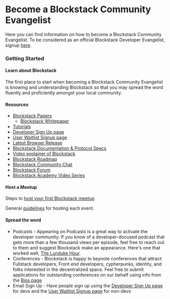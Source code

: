 # Become a Blockstack Community Evangelist

Here you can find information on how to become a Blockstack Community Evangelist. To be considered as an official Blockstack Developer Evangelist, signup [here](https://docs.google.com/a/blockstack.com/forms/d/1oFFfBbHqwMVoveA2Aw1HVHI8WpBlUKWxR81pjpcxWbQ/edit).

### Getting Started

#### Learn about Blockstack

The first place to start when becoming a Blockstack Community Evangelist is knowing and understanding Blockstack so that you may spread the word fluently and proficiently amongst your local community.

#### Resources

* [Blockstack Papers](https://blockstack.org/papers)
  * [Blockstack Whitepaper](https://blockstack.org/whitepaper.pdf)
* [Tutorials](https://blockstack.org/tutorials)
* [Developer Sign Up page](https://blockstack.org/developers)
* [User Waitlist Signup page](https://blockstack.org/users)
* [Latest Browser Release](https://github.com/blockstack/blockstack-browser/releases)
* [Blockstack Documentation & Protocol Specs](https://github.com/blockstack/blockstack)
* [Video explainer of Blockstack](https://pusher.com/sessions/meetup/js-monthly-london/decentralizing-the-internet-with-serverless-single-page-javascript-apps)
* [Blockstack Roadmap](https://blockstack.org/roadmap)
* [Blockstack Community Chat](chat.blockstack.org)
* [Blockstack Forum](forum.blockstack.org)
* [Blockstack Academy Video Series](https://www.youtube.com/playlist?list=PLXS8JJHIn4nEv_LcXIaklH_QAZaDEVD8q)

#### Host a Meetup

Steps to [host your first Blockstack meetup](https://github.com/blockstack/blockstack/blob/master/evangelists/meetup.md)

General [guidelines](/events/events-guidelines.md) for hosting each event.

#### Spread the word

* Podcasts - Appearing on Podcasts is a great way to activate the developer community. If you know of a developer-docused podcast that gets more than a few thousand views per episode, feel free to reach out to them and suggest Blockstack make an appearance. Here's one that worked well, [The Lunduke Hour](https://www.youtube.com/watch?v=i1fThdPbAEA&t=226s).
* Conferences - Blockstack is happy to keynote conferences that attract: Fullstack developers, Front end developers, cypherpunks, identity, and folks interested in the decentralized space. Feel free to submit applications for outstanding conferences on our behalf using info from the [Bios page](https://github.com/blockstack/blockstack/blob/master/media/bios.md)
* Email Sign Up - Have people sign up using the [Developer Sign Up page](https://blockstack.org/developers) for devs and the [User Waitlist Signup page](https://blockstack.org/users) for non-devs

